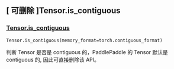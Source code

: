 ## [ 可删除 ]Tensor.is_contiguous

### [Tensor.is_contiguous](https://pytorch.org/docs/stable/generated/torch.Tensor.is_contiguous.html#torch-tensor-is-contiguous)

```
Tensor.is_contiguous(memory_format=torch.contiguous_format)
```

判断 Tensor 是否是 contiguous 的，PaddlePaddle 的 Tensor 默认是 contiguous 的, 因此可直接删除该 API。
